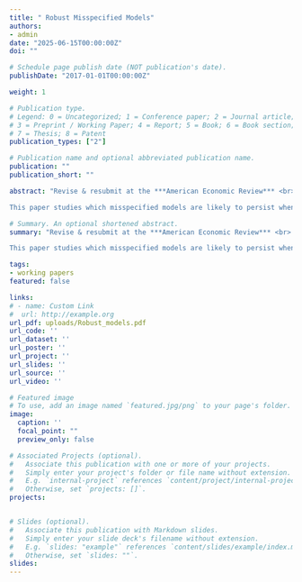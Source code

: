 ```yaml
---
title: " Robust Misspecified Models"
authors:
- admin
date: "2025-06-15T00:00:00Z"
doi: ""

# Schedule page publish date (NOT publication's date).
publishDate: "2017-01-01T00:00:00Z"

weight: 1 

# Publication type.
# Legend: 0 = Uncategorized; 1 = Conference paper; 2 = Journal article;
# 3 = Preprint / Working Paper; 4 = Report; 5 = Book; 6 = Book section;
# 7 = Thesis; 8 = Patent
publication_types: ["2"]

# Publication name and optional abbreviated publication name.
publication: ""
publication_short: ""

abstract: "Revise & resubmit at the ***American Economic Review*** <br>  

This paper studies which misspecified models are likely to persist when decision-makers compare them with competing models. The main result characterizes such models based on two features that can be derived from primitives: the model's asymptotic accuracy in predicting the equilibrium distribution of observed outcomes and the “tightness” of the prior around such equilibria. Misspecified models can be robust, persisting against any arbitrary competing model---including the true model---despite decision-makers observing an infinite amount of data. Moreover, simple misspecified models equipped with entrenched priors can be more robust than complex correctly specified models."

# Summary. An optional shortened abstract.
summary: "Revise & resubmit at the ***American Economic Review*** <br>  

This paper studies which misspecified models are likely to persist when decision-makers compare them with competing models. The main result characterizes such models based on two features that can be derived from primitives: the model's asymptotic accuracy in predicting the equilibrium distribution of observed outcomes and the “tightness” of the prior around such equilibria. Misspecified models can be robust, persisting against any arbitrary competing model---including the true model---despite decision-makers observing an infinite amount of data. Moreover, simple misspecified models equipped with entrenched priors can be more robust than complex correctly specified models."

tags:
- working papers
featured: false

links:
# - name: Custom Link
#  url: http://example.org
url_pdf: uploads/Robust_models.pdf
url_code: ''
url_dataset: ''
url_poster: ''
url_project: ''
url_slides: ''
url_source: ''
url_video: ''

# Featured image
# To use, add an image named `featured.jpg/png` to your page's folder. 
image:
  caption: ''
  focal_point: ""
  preview_only: false

# Associated Projects (optional).
#   Associate this publication with one or more of your projects.
#   Simply enter your project's folder or file name without extension.
#   E.g. `internal-project` references `content/project/internal-project/index.md`.
#   Otherwise, set `projects: []`.
projects:


# Slides (optional).
#   Associate this publication with Markdown slides.
#   Simply enter your slide deck's filename without extension.
#   E.g. `slides: "example"` references `content/slides/example/index.md`.
#   Otherwise, set `slides: ""`.
slides: 
---
```

